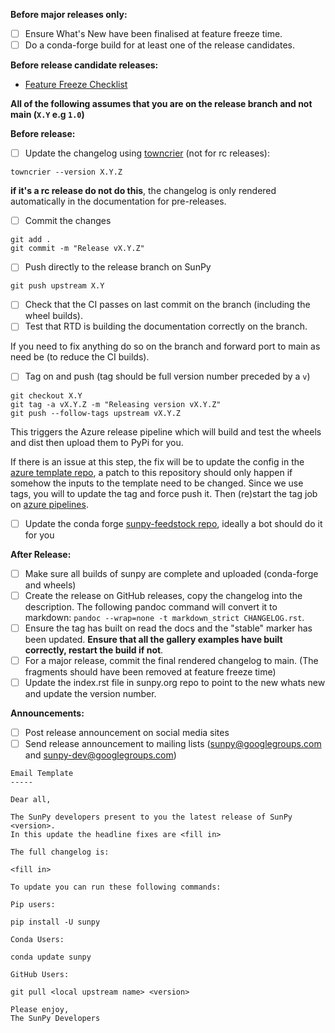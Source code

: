 **Before major releases only:**
- [ ] Ensure What's New have been finalised at feature freeze time.
- [ ] Do a conda-forge build for at least one of the release candidates.

**Before release candidate releases:**
- [Feature Freeze Checklist](https://github.com/sunpy/sunpy/wiki/Home%3A-Feature-Freeze-Checklist)

**All of the following assumes that you are on the release branch and not main (`X.Y` e.g `1.0`)**

**Before release:**

- [ ] Update the changelog using [towncrier](https://pypi.org/project/towncrier/) (not for rc releases):
```
towncrier --version X.Y.Z
```
**if it's a rc release do not do this**, the changelog is only rendered automatically in the documentation for pre-releases.

- [ ] Commit the changes
```
git add .
git commit -m "Release vX.Y.Z"
```

- [ ] Push directly to the release branch on SunPy
```
git push upstream X.Y
```
- [ ] Check that the CI passes on last commit on the branch (including the wheel builds).
- [ ] Test that RTD is building the documentation correctly on the branch.

If you need to fix anything do so on the branch and forward port to main as need be (to reduce the CI builds).

- [ ] Tag on and push (tag should be full version number preceded by a `v`)
```
git checkout X.Y
git tag -a vX.Y.Z -m "Releasing version vX.Y.Z"
git push --follow-tags upstream vX.Y.Z
```
This triggers the Azure release pipeline which will build and test the wheels and dist then upload them to PyPi for you.


If there is an issue at this step, the fix will be to update the config in the [azure template repo](https://github.com/OpenAstronomy/azure-pipelines-templates), a patch to this repository should only happen if somehow the inputs to the template need to be changed.
Since we use tags, you will to update the tag and force push it.
Then (re)start the tag job on [azure pipelines](https://dev.azure.com/sunpy/sunpy/_build?definitionId=4).

- [ ] Update the conda forge [sunpy-feedstock repo](https://github.com/conda-forge/sunpy-feedstock), ideally a bot should do it for you

**After Release:**
- [ ] Make sure all builds of sunpy are complete and uploaded (conda-forge and wheels)
- [ ] Create the release on GitHub releases, copy the changelog into the description. The following pandoc command will convert it to markdown: `pandoc --wrap=none -t markdown_strict CHANGELOG.rst`.
- [ ] Ensure the tag has built on read the docs and the "stable" marker has been updated. **Ensure that all the gallery examples have built correctly, restart the build if not**.
- [ ] For a major release, commit the final rendered changelog to main. (The fragments should have been removed at feature freeze time)
- [ ] Update the index.rst file in sunpy.org repo to point to the new whats new and update the version number.

**Announcements:**
- [ ] Post release announcement on social media sites
- [ ] Send release announcement to mailing lists (sunpy@googlegroups.com and sunpy-dev@googlegroups.com)
``` 
Email Template
-----

Dear all,

The SunPy developers present to you the latest release of SunPy <version>.
In this update the headline fixes are <fill in>

The full changelog is:

<fill in>

To update you can run these following commands:

Pip users:

pip install -U sunpy

Conda Users:

conda update sunpy

GitHub Users:

git pull <local upstream name> <version>

Please enjoy,
The SunPy Developers
```